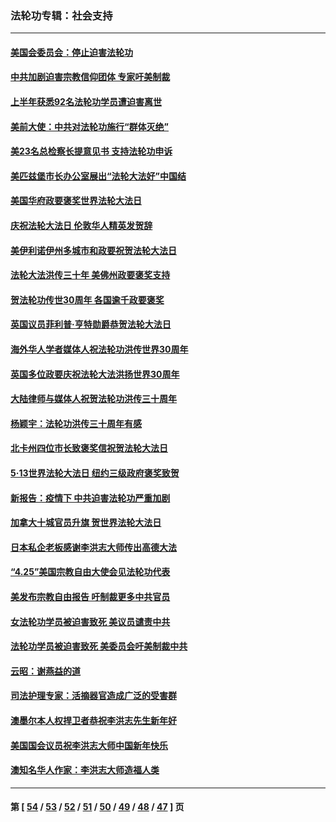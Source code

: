 ### 法轮功专辑：社会支持
---
#### [美国会委员会：停止迫害法轮功](../../pages/nf4386/n13788164.md?07310430) 
#### [中共加剧迫害宗教信仰团体 专家吁美制裁](../../pages/nf4386/n13780252.md?07310430) 
#### [上半年获悉92名法轮功学员遭迫害离世](../../pages/nf4386/n13772701.md?07310430) 
#### [美前大使：中共对法轮功施行“群体灭绝”](../../pages/nf4386/n13771705.md?07310430) 
#### [美23名总检察长提意见书 支持法轮功申诉](../../pages/nf4386/n13766596.md?07310430) 
#### [美匹兹堡市长办公室展出“法轮大法好”中国结](../../pages/nf4386/n13749721.md?07310430) 
#### [美国华府政要褒奖世界法轮大法日](../../pages/nf4386/n13743770.md?07310430) 
#### [庆祝法轮大法日 伦敦华人精英发贺辞](../../pages/nf4386/n13741593.md?07310430) 
#### [美伊利诺伊州多城市和政要祝贺法轮大法日](../../pages/nf4386/n13737149.md?07310430) 
#### [法轮大法洪传三十年 美佛州政要褒奖支持](../../pages/nf4386/n13737103.md?07310430) 
#### [贺法轮功传世30周年 各国逾千政要褒奖](../../pages/nf4386/n13735828.md?07310430) 
#### [英国议员菲利普‧亨特勋爵恭贺法轮大法日](../../pages/nf4386/n13736187.md?07310430) 
#### [海外华人学者媒体人祝法轮功洪传世界30周年](../../pages/nf4386/n13735835.md?07310430) 
#### [英国多位政要庆祝法轮大法洪扬世界30周年](../../pages/nf4386/n13734739.md?07310430) 
#### [大陆律师与媒体人祝贺法轮功洪传三十周年](../../pages/nf4386/n13735062.md?07310430) 
#### [杨颖宇：法轮功洪传三十周年有感](../../pages/nf4386/n13734884.md?07310430) 
#### [北卡州四位市长致褒奖信祝贺法轮大法日](../../pages/nf4386/n13733292.md?07310430) 
#### [5·13世界法轮大法日 纽约三级政府褒奖致贺](../../pages/nf4386/n13732651.md?07310430) 
#### [新报告：疫情下 中共迫害法轮功严重加剧](../../pages/nf4386/n13732612.md?07310430) 
#### [加拿大十城官员升旗 贺世界法轮大法日](../../pages/nf4386/n13729166.md?07310430) 
#### [日本私企老板感谢李洪志大师传出高德大法](../../pages/nf4386/n13726335.md?07310430) 
#### [“4.25”美国宗教自由大使会见法轮功代表](../../pages/nf4386/n13724124.md?07310430) 
#### [美发布宗教自由报告 吁制裁更多中共官员](../../pages/nf4386/n13720670.md?07310430) 
#### [女法轮功学员被迫害致死 美议员谴责中共](../../pages/nf4386/n13682069.md?07310430) 
#### [法轮功学员被迫害致死 美委员会吁美制裁中共](../../pages/nf4386/n13631310.md?07310430) 
#### [云昭：谢燕益的道](../../pages/nf4386/n13607391.md?07310430) 
#### [司法护理专家：活摘器官造成广泛的受害群](../../pages/nf4386/n13570425.md?07310430) 
#### [澳墨尔本人权捍卫者恭祝李洪志先生新年好](../../pages/nf4386/n13556164.md?07310430) 
#### [美国国会议员祝李洪志大师中国新年快乐](../../pages/nf4386/n13554208.md?07310430) 
#### [澳知名华人作家：李洪志大师造福人类](../../pages/nf4386/n13552049.md?07310430) 

---
#### 第 [ [54](./54.md?07310430) / [53](./53.md?07310430) / [52](./52.md?07310430) / [51](./51.md?07310430) / [50](./50.md?07310430) / [49](./49.md?07310430) / [48](./48.md?07310430) / [47](./47.md?07310430) ] 页
